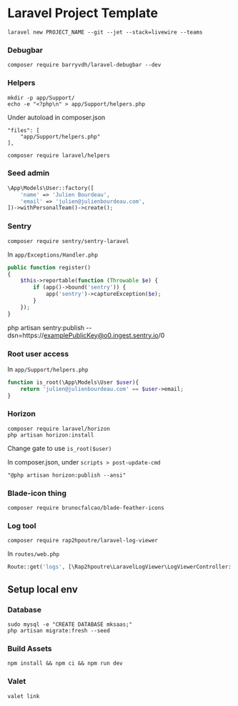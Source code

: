 # Laravel Project Template

```
laravel new PROJECT_NAME --git --jet --stack=livewire --teams
```

### Debugbar
```
composer require barryvdh/laravel-debugbar --dev
```

### Helpers
```
mkdir -p app/Support/
echo -e "<?php\n" > app/Support/helpers.php
```
Under autoload in composer.json
```
"files": [
	"app/Support/helpers.php"
],
```

```
composer require laravel/helpers
```


### Seed admin

```php
\App\Models\User::factory([
    'name' => 'Julien Bourdeau',
    'email' => 'julien@julienbourdeau.com',
])->withPersonalTeam()->create();
```

### Sentry

`composer require sentry/sentry-laravel`

In `app/Exceptions/Handler.php`
```php
public function register()
{
    $this->reportable(function (Throwable $e) {
        if (app()->bound('sentry')) {
            app('sentry')->captureException($e);
        }
    });
}
```
php artisan sentry:publish --dsn=https://examplePublicKey@o0.ingest.sentry.io/0


### Root user access

In `app/Support/helpers.php`

```php
function is_root(\App\Models\User $user){
    return 'julien@julienbourdeau.com' == $user->email;
}
```


### Horizon

```
composer require laravel/horizon
php artisan horizon:install
```

Change gate to use `is_root($user)`

In composer.json, under `scripts > post-update-cmd`

```
"@php artisan horizon:publish --ansi"
```


### Blade-icon thing

```composer require brunocfalcao/blade-feather-icons```


### Log tool

```composer require rap2hpoutre/laravel-log-viewer```

In `routes/web.php`
```php
Route::get('logs', [\Rap2hpoutre\LaravelLogViewer\LogViewerController::class, 'index']);
```

## Setup local env

### Database

```
sudo mysql -e "CREATE DATABASE mksaas;"
php artisan migrate:fresh --seed
```

### Build Assets

```
npm install && npm ci && npm run dev
```

### Valet

```
valet link
```
